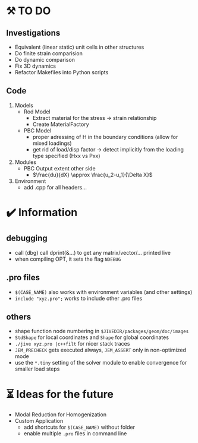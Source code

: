 # :hammer_and_pick: TO DO 
## Investigations
- Equivalent (linear static) unit cells in other structures
- Do finite strain comparision
- Do dynamic comparison
- Fix 3D dynamics
- Refactor Makefiles into Python scripts
## Code
1. Models
    - Rod Model
      - Extract material for the stress -> strain relationship
      - Create MaterialFactory
    - PBC Model
      - proper adressing of H in the boundary conditions (allow for mixed loadings)
      - get rid of load/disp factor -> detect implicitly from the loading type specified (Hxx vs Pxx)
2. Modules
    - PBC Output extent other side
      - $\frac{du}{dX} \approx \frac{u_2-u_1}{\Delta X}$
3. Environment
    - add .cpp for all headers...
 
# :heavy_check_mark: Information
## debugging
- call (dbg) call dprint(&...) to get any matrix/vector/... printed live
- when compiling OPT, it sets the flag `NDEBUG`
## .pro files
- `$(CASE_NAME)` also works with environment variables (and other settings)
- `include "xyz.pro";` works to include other .pro files
## others
- shape function node numbering in `$JIVEDIR/packages/geom/doc/images`
- `StdShape` for local coordinates and `Shape` for global coordinates
- `./jive xyz.pro |c++filt` for nicer stack traces
- `JEM_PRECHECK` gets executed always, `JEM_ASSERT` only in non-optimized mode
- use the `*.tiny` setting of the solver module to enable convergence for smaller load steps

# :hourglass_flowing_sand: Ideas for the future
- Modal Reduction for Homogenization
- Custom Application
  - add shortcuts for `$(CASE_NAME)` without folder
  - enable multiple `.pro` files in command line
